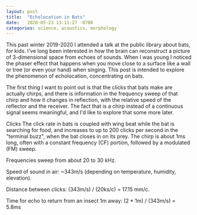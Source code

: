 ```yaml
---
layout: post
title:  "Echolocation in Bats"
date:   2020-05-23 13:11:27 -0700
categories: science, acoustics, morphology
---
```

This past winter 2019-2020 I attended a talk at the public library about bats, for kids.  I've long been interested in how the brain can reconstruct a picture of 3-dimensional space from echoes of sounds.  When I was young I noticed the phaser effect that happens when you move close to a surface like a wall or tree (or even your hand) when singing.  This post is intended to explore the phenomenon of echolocation, concentrating on bats.

The first thing I want to point out is that the clicks that bats make are actually chirps, and there is information in the frequency sweep of that chirp and how it changes in reflection, with the relative speed of the reflector and the receiver.  The fact that is a chirp instead of a continuous signal seems meaningful, and I'd like to explore that some more later.

Clicks
The click rate in bats is coupled with wing beat while the bat is searching for food, and increases to up to 200 clicks per second in the "terminal buzz", when the bat closes in on its prey.  The chirp is about 1ms long, often with a constant frequency (CF) portion, followed by a modulated (FM) sweep.

Frequencies sweep from about 20 to 30 kHz.

Speed of sound in air: ~343m/s (depending on temperature, humidity, elevation).

Distance between clicks: (343m/s) / (20ks/c) = 17.15 mm/c.

Time for echo to return from an insect 1m away: (2 * 1m) / (343m/s) = 5.8ms



